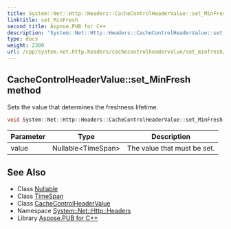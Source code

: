 ```yaml
---
title: System::Net::Http::Headers::CacheControlHeaderValue::set_MinFresh method
linktitle: set_MinFresh
second_title: Aspose.PUB for C++
description: 'System::Net::Http::Headers::CacheControlHeaderValue::set_MinFresh method. Sets the value that determines the freshness lifetime in C++.'
type: docs
weight: 2300
url: /cpp/system.net.http.headers/cachecontrolheadervalue/set_minfresh/
---
```

## CacheControlHeaderValue::set_MinFresh method


Sets the value that determines the freshness lifetime.

```cpp
void System::Net::Http::Headers::CacheControlHeaderValue::set_MinFresh(Nullable<TimeSpan> value)
```


| Parameter | Type | Description |
| --- | --- | --- |
| value | Nullable\<TimeSpan\> | The value that must be set. |

## See Also

* Class [Nullable](../../../system/nullable/)
* Class [TimeSpan](../../../system/timespan/)
* Class [CacheControlHeaderValue](../)
* Namespace [System::Net::Http::Headers](../../)
* Library [Aspose.PUB for C++](../../../)
